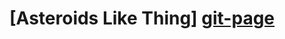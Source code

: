 # [Asteroids Like Thing] [git-page]

[git-page]: http://danherr.github.io/Asteroids-thing/asteroids/

